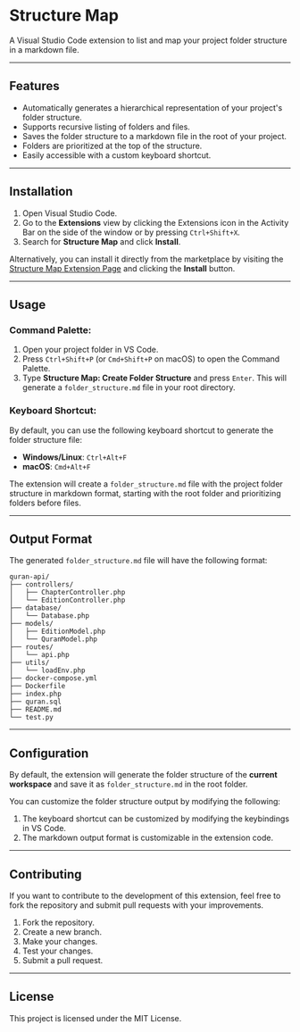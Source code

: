 # Structure Map

A Visual Studio Code extension to list and map your project folder structure in a markdown file.

---

## Features

- Automatically generates a hierarchical representation of your project's folder structure.
- Supports recursive listing of folders and files.
- Saves the folder structure to a markdown file in the root of your project.
- Folders are prioritized at the top of the structure.
- Easily accessible with a custom keyboard shortcut.

---

## Installation

1. Open Visual Studio Code.
2. Go to the **Extensions** view by clicking the Extensions icon in the Activity Bar on the side of the window or by pressing `Ctrl+Shift+X`.
3. Search for **Structure Map** and click **Install**.

Alternatively, you can install it directly from the marketplace by visiting the [Structure Map Extension Page](https://marketplace.visualstudio.com/items?itemName=YOUR_NAME.structure-map) and clicking the **Install** button.

---

## Usage

### Command Palette:

1. Open your project folder in VS Code.
2. Press `Ctrl+Shift+P` (or `Cmd+Shift+P` on macOS) to open the Command Palette.
3. Type **Structure Map: Create Folder Structure** and press `Enter`. This will generate a `folder_structure.md` file in your root directory.

### Keyboard Shortcut:

By default, you can use the following keyboard shortcut to generate the folder structure file:

- **Windows/Linux**: `Ctrl+Alt+F`
- **macOS**: `Cmd+Alt+F`

The extension will create a `folder_structure.md` file with the project folder structure in markdown format, starting with the root folder and prioritizing folders before files.

---

## Output Format

The generated `folder_structure.md` file will have the following format:

```plaintext
quran-api/
├── controllers/
│   ├── ChapterController.php
│   └── EditionController.php
├── database/
│   └── Database.php
├── models/
│   ├── EditionModel.php
│   └── QuranModel.php
├── routes/
│   └── api.php
├── utils/
│   └── loadEnv.php
├── docker-compose.yml
├── Dockerfile
├── index.php
├── quran.sql
├── README.md
└── test.py
```
---

## Configuration

By default, the extension will generate the folder structure of the **current workspace** and save it as `folder_structure.md` in the root folder.

You can customize the folder structure output by modifying the following:

1. The keyboard shortcut can be customized by modifying the keybindings in VS Code.
2. The markdown output format is customizable in the extension code.

---

## Contributing

If you want to contribute to the development of this extension, feel free to fork the repository and submit pull requests with your improvements.

1. Fork the repository.
2. Create a new branch.
3. Make your changes.
4. Test your changes.
5. Submit a pull request.

---

## License

This project is licensed under the MIT License.
